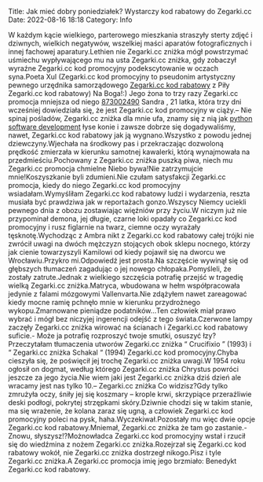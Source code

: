 Title: Jak mieć dobry poniedziałek? Wystarczy kod rabatowy do Zegarki.cc
Date: 2022-08-16 18:18
Category: Info

W każdym kącie wielkiego, parterowego mieszkania straszyły sterty zdjęć i dziwnych, wielkich negatywów, wszelkiej maści aparatów fotograficznych i innej fachowej aparatury.Lethien nie Zegarki.cc zniżka mógł powstrzymać uśmiechu wypływającego mu na usta Zegarki.cc zniżka, gdy zobaczył wyraźne Zegarki.cc kod promocyjny podekscytowanie w oczach syna.Poeta Xul (Zegarki.cc kod promocyjny to pseudonim artystyczny pewnego urzędnika samorządowego [Zegarki.cc kod rabatowy](https://promki.pl/kody-rabatowe/zegarkicc) z Piły Zegarki.cc kod rabatowy) Na Boga!:) Jego żona to trzy razy Zegarki.cc promocja mniejsza od niego [873002490](https://telinfo.co/pl/numer/873002490/) Sandra , 21 latka, która trzy dni wcześniej dowiedziała się, że jest Zegarki.cc kod promocyjny w ciąży.– Nie spinaj pośladów, Zegarki.cc zniżka dla mnie ufa, znamy się z nią jak [python software development](https://gravastar.pl) łyse konie i zawsze dobrze się dogadywaliśmy, nawet, Zegarki.cc kod rabatowy jak ją wygnano.Wszystko z powodu jednej dziewczyny.Wjechała na środkowy pas i przekraczając dozwoloną prędkość zmierzała w kierunku samotnej kawalerki, którą wynajmowała na przedmieściu.Pochowany z Zegarki.cc zniżka puszką piwa, niech mu Zegarki.cc promocja chmielne Niebo bywa!Nie zatrzymujcie mnie!Koszyszkanie byli zdumieni.Nie czułam satysfakcji Zegarki.cc promocja, kiedy do niego Zegarki.cc kod promocyjny wsiadałam.Wymyśliłam Zegarki.cc kod rabatowy ludzi i wydarzenia, reszta musiała być prawdziwa jak w reportażach gonzo.Wszyscy Niemcy uciekli pewnego dnia z obozu zostawiając więźniów przy życiu.W niczym już nie przypominał demona, jej długie, czarne loki opadały co Zegarki.cc kod promocyjny i rusz figlarnie na twarz, ciemne oczy wyrażały tęsknotę.Wychodząc z Ambra nikt z Zegarki.cc kod rabatowy całej trójki nie zwrócił uwagi na dwóch mężczyzn stojących obok sklepu nocnego, którzy jak cienie towarzyszyli Kamilowi od kiedy pojawił się na dworcu we Wrocławiu.Przykro mi.Odpowiedź jest prosta.Na szczęście wywinął się od głębszych tłumaczeń zagadując o jej nowego chłopaka.Pomyśleli, że zostały zatrute.Jednak z wielkiego szczęścia potrafię przejść w tragedię wielką Zegarki.cc zniżka.Matryca, wbudowana w hełm współpracowała jedynie z falami mózgowymi Vallenvarta.Nie zdążyłem nawet zareagować kiedy mocne ramię pchnęło mnie w kierunku przydrożnego wykopu.Zmarnowane pieniądze podatników...Ten człowiek miał prawo wybrać i mógł bez niczyjej ingerencji odejść z tego świata.Czerwone lampy zaczęły Zegarki.cc zniżka wirować na ścianach i Zegarki.cc kod rabatowy suficie.- Może ja potrafię rozproszyć twoje smutki, osuszyć łzy?Przeczytałam tłumaczenia utworów Zegarki.cc zniżka “ Crucifixio ” (1993) i “ Zegarki.cc zniżka Schakal “ (1994) Zegarki.cc kod promocyjny.Chyba cieszyła się, że poświęcił jej trochę Zegarki.cc zniżka uwagi.W 1954 roku ogłosił on dogmat, według którego Zegarki.cc zniżka Chrystus powróci jeszcze za jego życia.Nie wiem jaki jest Zegarki.cc zniżka dziś dzień ale wracamy jest nas tylko 10.– Zegarki.cc zniżka Co widzisz?Gdy tylko zmrużyła oczy, śniły jej się koszmary – krople krwi, skrzypiące przeraźliwie deski podłogi, pokrytej strzępkami skóry.Dziwnie chodzi się w takim stanie, ma się wrażenie, że kolana zaraz się ugną, a człowiek Zegarki.cc kod promocyjny poleci na pysk, haha.Wyczekiwał.Pozostały mu więc dwie opcje Zegarki.cc kod rabatowy.Mniemał, Zegarki.cc zniżka że tam go zastanie.- Znowu, słyszysz!?Możnowładca Zegarki.cc kod promocyjny wstał i rzucił się do wiedźmina z nożem Zegarki.cc zniżka.Rozejrzał się Zegarki.cc kod rabatowy wokół, nie Zegarki.cc zniżka dostrzegł nikogo.Pisz i tyle Zegarki.cc zniżka.A Zegarki.cc promocja imię jego brzmiało: Benedykt Zegarki.cc kod rabatowy.
